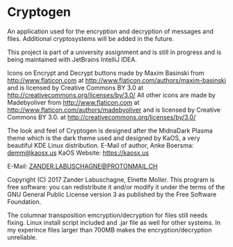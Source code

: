 # Cryptogen
An application used for the encryption and decryption of messages and files.
Additional cryptosystems will be added in the future.

This project is part of a university assignment and is still in progress and is being maintained with JetBrains IntelliJ IDEA.

Icons on Encrypt and Decrypt buttons  made by Maxim Basinski from http://www.flaticon.com at http://www.flaticon.com/authors/maxim-basinski and is licensed by Creative Commons BY 3.0 at http://creativecommons.org/licenses/by/3.0/
All other icons are made by Madebyoliver from http://www.flaticon.com at http://www.flaticon.com/authors/madebyoliver and is licensed by Creative Commons BY 3.0. at http://creativecommons.org/licenses/by/3.0/

The look and feel of Cryptogen is designed after the MidnaDark Plasma theme which is the dark theme used and designed by KaOS, a very beautiful KDE Linux distribution.
E-Mail of author, Anke Boersma: demm@kaosx.us
KaOS Website: https://kaosx.us


E-Mail: ZANDER.LABUSCHAGNE@PROTONMAIL.CH

Copyright (C) 2017  Zander Labuschagne, Elnette Moller. This program is free software: you can redistribute it and/or modify it under the terms of the GNU General Public License version 3 as published by the Free Software Foundation.

The columnar transposition emcryption/decryption for files still needs fixing. Linux install script included and .jar file as well for other systems. In my experince files larger than 700MB makes the encryption/decryption unreliable.
